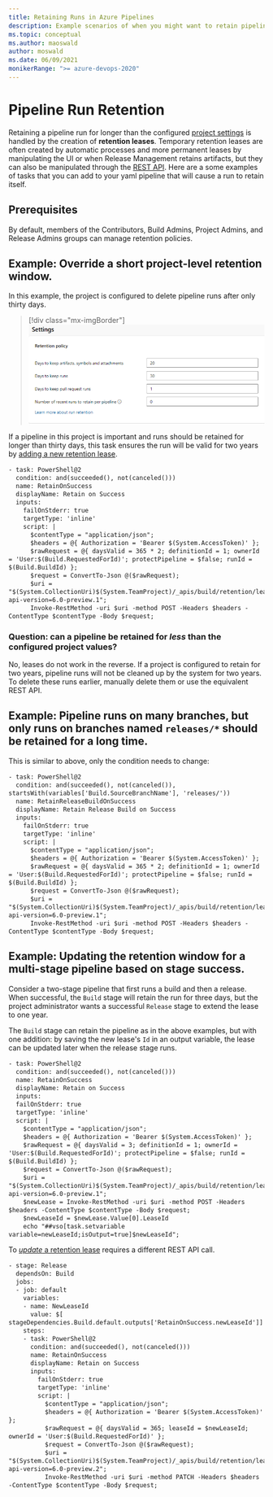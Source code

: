 ```yaml
---
title: Retaining Runs in Azure Pipelines
description: Example scenarios of when you might want to retain pipeline runs from within the pipeline.
ms.topic: conceptual
ms.author: maoswald
author: moswald
ms.date: 06/09/2021
monikerRange: ">= azure-devops-2020"
---
```


# Pipeline Run Retention

Retaining a pipeline run for longer than the configured [project settings](../policies/retention.md) is handled by the creation of **retention leases**. Temporary retention leases are often created by automatic processes and more permanent leases by manipulating the UI or when Release Management retains artifacts, but they can also be manipulated through the [REST API](/rest/api/azure/devops/build/leases). Here are a some examples of tasks that you can add to your yaml pipeline that will cause a run to retain itself.

## Prerequisites

By default, members of the Contributors, Build Admins, Project Admins, and Release Admins groups can manage retention policies.

## Example: Override a short project-level retention window.

In this example, the project is configured to delete pipeline runs after only thirty days.

> [!div class="mx-imgBorder"]
> ![Example 1: project settings retention policies](media/retention/example-policies-short.png)

If a pipeline in this project is important and runs should be retained for longer than thirty days, this task ensures the run will be valid for two years by [adding a new retention lease](/rest/api/azure/devops/build/leases/add).

```
- task: PowerShell@2
  condition: and(succeeded(), not(canceled()))
  name: RetainOnSuccess
  displayName: Retain on Success
  inputs:
    failOnStderr: true
    targetType: 'inline'
    script: |
      $contentType = "application/json";
      $headers = @{ Authorization = 'Bearer $(System.AccessToken)' };
      $rawRequest = @{ daysValid = 365 * 2; definitionId = 1; ownerId = 'User:$(Build.RequestedForId)'; protectPipeline = $false; runId = $(Build.BuildId) };
      $request = ConvertTo-Json @($rawRequest);
      $uri = "$(System.CollectionUri)$(System.TeamProject)/_apis/build/retention/leases?api-version=6.0-preview.1";
      Invoke-RestMethod -uri $uri -method POST -Headers $headers -ContentType $contentType -Body $request;
```

### Question: can a pipeline be retained for _less_ than the configured project values?

No, leases do not work in the reverse. If a project is configured to retain for two years, pipeline runs will not be cleaned up by the system for two years. To delete these runs earlier, manually delete them or use the equivalent REST API.

## Example: Pipeline runs on many branches, but only runs on branches named `releases/*` should be retained for a long time.

This is similar to above, only the condition needs to change:

```
- task: PowerShell@2
  condition: and(succeeded(), not(canceled()), startsWith(variables['Build.SourceBranchName'], 'releases/'))
  name: RetainReleaseBuildOnSuccess
  displayName: Retain Release Build on Success
  inputs:
    failOnStderr: true
    targetType: 'inline'
    script: |
      $contentType = "application/json";
      $headers = @{ Authorization = 'Bearer $(System.AccessToken)' };
      $rawRequest = @{ daysValid = 365 * 2; definitionId = 1; ownerId = 'User:$(Build.RequestedForId)'; protectPipeline = $false; runId = $(Build.BuildId) };
      $request = ConvertTo-Json @($rawRequest);
      $uri = "$(System.CollectionUri)$(System.TeamProject)/_apis/build/retention/leases?api-version=6.0-preview.1";
      Invoke-RestMethod -uri $uri -method POST -Headers $headers -ContentType $contentType -Body $request;
```

## Example: Updating the retention window for a multi-stage pipeline based on stage success.

Consider a two-stage pipeline that first runs a build and then a release. When successful, the `Build` stage will retain the run for three days, but the project administrator wants a successful `Release` stage to extend the lease to one year.

The `Build` stage can retain the pipeline as in the above examples, but with one addition: by saving the new lease's `Id` in an output variable, the lease can be updated later when the release stage runs.

```
- task: PowerShell@2
  condition: and(succeeded(), not(canceled()))
  name: RetainOnSuccess
  displayName: Retain on Success
  inputs:
  failOnStderr: true
  targetType: 'inline'
  script: |
    $contentType = "application/json";
    $headers = @{ Authorization = 'Bearer $(System.AccessToken)' };
    $rawRequest = @{ daysValid = 3; definitionId = 1; ownerId = 'User:$(Build.RequestedForId)'; protectPipeline = $false; runId = $(Build.BuildId) };
    $request = ConvertTo-Json @($rawRequest);
    $uri = "$(System.CollectionUri)$(System.TeamProject)/_apis/build/retention/leases?api-version=6.0-preview.1";
    $newLease = Invoke-RestMethod -uri $uri -method POST -Headers $headers -ContentType $contentType -Body $request;
    $newLeaseId = $newLease.Value[0].LeaseId
    echo "##vso[task.setvariable variable=newLeaseId;isOutput=true]$newLeaseId";
```

To [_update_ a retention lease](/rest/api/azure/devops/build/leases/update) requires a different REST API call.

```
- stage: Release
  dependsOn: Build
  jobs:
  - job: default
    variables:
    - name: NewLeaseId
      value: $[ stageDependencies.Build.default.outputs['RetainOnSuccess.newLeaseId']]
    steps:
    - task: PowerShell@2
      condition: and(succeeded(), not(canceled()))
      name: RetainOnSuccess
      displayName: Retain on Success
      inputs:
        failOnStderr: true
        targetType: 'inline'
        script: |
          $contentType = "application/json";
          $headers = @{ Authorization = 'Bearer $(System.AccessToken)' };
          $rawRequest = @{ daysValid = 365; leaseId = $newLeaseId; ownerId = 'User:$(Build.RequestedForId)' };
          $request = ConvertTo-Json @($rawRequest);
          $uri = "$(System.CollectionUri)$(System.TeamProject)/_apis/build/retention/leases?api-version=6.0-preview.2";
          Invoke-RestMethod -uri $uri -method PATCH -Headers $headers -ContentType $contentType -Body $request;
```
